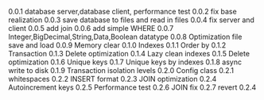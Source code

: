 0.0.1 database server,database client, performance test
0.0.2 fix base realization
0.0.3 save database to files and read in files
0.0.4 fix server and client
0.0.5 add join
0.0.6 add simple WHERE
0.0.7 Integer,BigDecimal,String,Data,Boolean datatype
0.0.8 Optimization file save and load
0.0.9 Memory clear
0.1.0 Indexes
0.1.1 Order by
0.1.2 Transaction
0.1.3 Delete optimization
0.1.4 Lazy clean indexes
0.1.5 Delete optimization
0.1.6 Unique keys
0.1.7 Unique keys by indexes
0.1.8 async write to disk
0.1.9 Transaction isolation levels
0.2.0 Config class
0.2.1 whitespaces
0.2.2 INSERT format
0.2.3 JOIN optimization
0.2.4 Autoincrement keys
0.2.5 Performance test
0.2.6 JOIN fix
0.2.7 revert 0.2.4